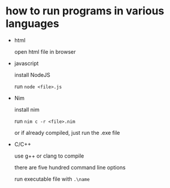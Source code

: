 # how to run programs in various languages

- html

    open html file in browser

- javascript

    install NodeJS

    run `node <file>.js`

- Nim

    install nim

    run `nim c -r <file>.nim`

    or if already compiled, just run the .exe file

- C/C++

    use g++ or clang to compile
    
    there are five hundred command line options

    run executable file with `.\name`
